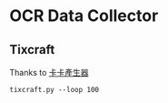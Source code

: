 # OCR Data Collector

## Tixcraft

Thanks to [卡卡產生器](https://gen.caca01.com/ttcode/codeking)

```
tixcraft.py --loop 100
```
